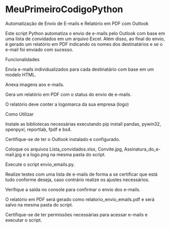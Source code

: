 # MeuPrimeiroCodigoPython
Automatização de Envio de E-mails e Relatório em PDF com Outlook

Este script Python automatiza o envio de e-mails pelo Outlook com base em uma lista de convidados em um arquivo Excel. Além disso, ao final do envio, é gerado um relatório em PDF indicando os nomes dos destinatários e se o e-mail foi enviado com sucesso.

Funcionalidades

Envia e-mails individualizados para cada destinatário com base em um modelo HTML.

Anexa imagens aos e-mails.

Gera um relatório em PDF com o status do envio de e-mails.

O relatório deve conter a logomarca da sua empresa (logo)

Como Utilizar

Instale as bibliotecas necessárias executando pip install pandas, pywin32, openpyxl, reportlab, fpdf e bs4.

Certifique-se de ter o Outlook instalado e configurado.

Coloque os arquivos Lista_convidados.xlsx, Convite.jpg, Assinatura_do_e-mail.jpg e a logo.png na mesma pasta do script.

Execute o script envio_emails.py.

Realize testes com uma lista de e-mails de forma a se certificar que está tudo conforme deseja, caso contrário realize os ajustes necessários.

Verifique a saída no console para confirmar o envio dos e-mails.

O relatório em PDF será gerado como relatorio_envio_emails.pdf e será salvo na mesma pasta do script.

Certifique-se de ter permissões necessárias para acessar e-mails e executar o script.

